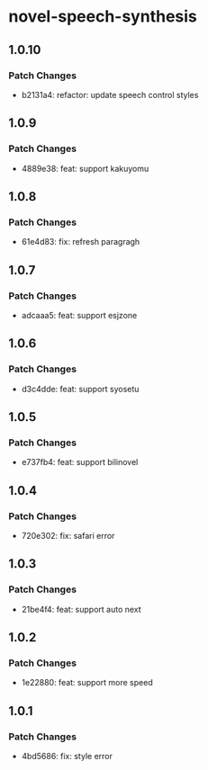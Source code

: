 # novel-speech-synthesis

## 1.0.10

### Patch Changes

- b2131a4: refactor: update speech control styles

## 1.0.9

### Patch Changes

- 4889e38: feat: support kakuyomu

## 1.0.8

### Patch Changes

- 61e4d83: fix: refresh paragragh

## 1.0.7

### Patch Changes

- adcaaa5: feat: support esjzone

## 1.0.6

### Patch Changes

- d3c4dde: feat: support syosetu

## 1.0.5

### Patch Changes

- e737fb4: feat: support bilinovel

## 1.0.4

### Patch Changes

- 720e302: fix: safari error

## 1.0.3

### Patch Changes

- 21be4f4: feat: support auto next

## 1.0.2

### Patch Changes

- 1e22880: feat: support more speed

## 1.0.1

### Patch Changes

- 4bd5686: fix: style error
